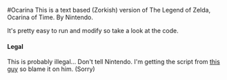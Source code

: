 #Ocarina
This is a text based (Zorkish) version of The Legend of Zelda, Ocarina of Time. By Nintendo. 

It's pretty easy to run and modify so take a look at the code.

#### Legal
This is probably illegal... Don't tell Nintendo.
I'm getting the script from [this guy](http://www.neoseeker.com/ocarinaoftime/faqs/162138-zelda-64-script.html) so blame it on him. (Sorry)


